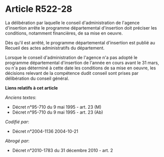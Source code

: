 # Article R522-28

La délibération par laquelle le conseil d'administration de l'agence d'insertion arrête le programme départemental
d'insertion doit préciser les conditions, notamment financières, de sa mise en oeuvre.

Dès qu'il est arrêté, le programme départemental d'insertion est publié au Recueil des actes administratifs du département.

Lorsque le conseil d'administration de l'agence n'a pas adopté le programme départemental d'insertion de l'année en cours
avant le 31 mars, ou n'a pas déterminé à cette date les conditions de sa mise en oeuvre, les décisions relevant de la
compétence dudit conseil sont prises par délibération du conseil général.

**Liens relatifs à cet article**

_Anciens textes_:

  - Décret n°95-710 du 9 mai 1995 - art. 23 (M)
  - Décret n°95-710 du 9 mai 1995 - art. 23 (Ab)

_Codifié par_:

  - Décret n°2004-1136 2004-10-21

_Abrogé par_:

  - Décret n°2010-1783 du 31 décembre 2010 - art. 2
